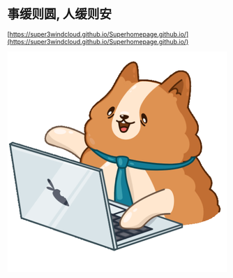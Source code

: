 # 事缓则圆, 人缓则安



 [https://super3windcloud.github.io/Superhomepage.github.io/](https://super3windcloud.github.io/Superhomepage.github.io/)

<p align="center">
  <img src="https://github.com/1995parham/1995parham/blob/main/bernard.gif?raw=true" alt="Bernard" />
</p>
